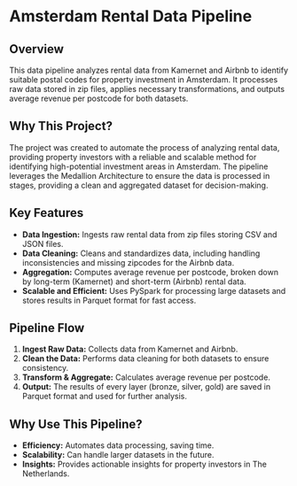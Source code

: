# Amsterdam Rental Data Pipeline

## Overview
This data pipeline analyzes rental data from Kamernet and Airbnb to identify suitable postal codes for property investment in Amsterdam. It processes raw data stored in zip files, applies necessary transformations, and outputs average revenue per postcode for both datasets.

## Why This Project?
The project was created to automate the process of analyzing rental data, providing property investors with a reliable and scalable method for identifying high-potential investment areas in Amsterdam. The pipeline leverages the Medallion Architecture to ensure the data is processed in stages, providing a clean and aggregated dataset for decision-making.

## Key Features
- **Data Ingestion:** Ingests raw rental data from zip files storing CSV and JSON files.
- **Data Cleaning:** Cleans and standardizes data, including handling inconsistencies and missing zipcodes for the Airbnb data.
- **Aggregation:** Computes average revenue per postcode, broken down by long-term (Kamernet) and short-term (Airbnb) rental data.
- **Scalable and Efficient:** Uses PySpark for processing large datasets and stores results in Parquet format for fast access.

## Pipeline Flow
1. **Ingest Raw Data:** Collects data from Kamernet and Airbnb.
2. **Clean the Data:** Performs data cleaning for both datasets to ensure consistency.
3. **Transform & Aggregate:** Calculates average revenue per postcode.
4. **Output:** The results of every layer (bronze, silver, gold) are saved in Parquet format and used for further analysis.

## Why Use This Pipeline?
- **Efficiency:** Automates data processing, saving time.
- **Scalability:** Can handle larger datasets in the future.
- **Insights:** Provides actionable insights for property investors in The Netherlands.
